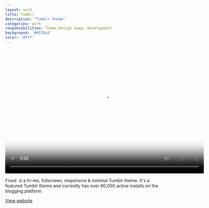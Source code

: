 ```yaml
---
layout: work
title: Tumblr
description: "Tumblr theme"
categories: work
responsibilities: Theme Design &amp; Development
background: '#0578a3'
color: '#fff'
---
```


<div>
  <video id="fixed" class="browser_img" title="Fixed. Theme"
    preload="auto" width="640" height="400" poster="{{ site.root }}/work/fixed/fixed.jpg" data-setup="{}">
    <source src="{{ site.root }}/work/fixed/fixed.mp4" type='video/mp4'>
    <source src="{{ site.root }}/work/fixed/fixed.webm" type='video/webm'>
  </video>
</div>

<em>Fixed.</em> is a hi-res, fullscreen, responsive &amp; minimal Tumblr theme. It's a featured Tumblr theme and currently has over 60,000 active installs on the blogging platform.

<a href="http://fixed.andrevv.com" class="button" rel="external">View website</a>